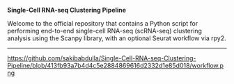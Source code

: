**Single-Cell RNA-seq Clustering Pipeline**

Welcome to the official  repository that contains a Python script for performing end-to-end single-cell RNA-seq (scRNA-seq) 
clustering analysis using the Scanpy library, with an optional Seurat workflow via rpy2.

-----------------------------------------------------------------------------------------------------------------

https://github.com/sakibabdulla/Single-Cell-RNA-seq-Clustering-Pipeline/blob/413fb93a7b4d4c5e2884869616d2332d1e85d018/workflow.png
